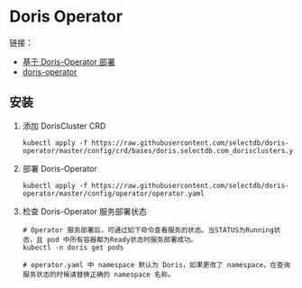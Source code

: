 # Doris Operator

链接：

* [基于 Doris-Operator 部署](https://doris.apache.org/zh-CN/docs/install/cluster-deployment/k8s-deploy/install-operator)
* [doris-operator](https://github.com/selectdb/doris-operator)

## 安装

1. 添加 DorisCluster CRD

   ```
   kubectl apply -f https://raw.githubusercontent.com/selectdb/doris-operator/master/config/crd/bases/doris.selectdb.com_dorisclusters.yaml   
   ```

2. 部署 Doris-Operator

   ```shell
   kubectl apply -f https://raw.githubusercontent.com/selectdb/doris-operator/master/config/operator/operator.yaml
   ```

3. 检查 Doris-Operator 服务部署状态

   ```shell
   # Operator 服务部署后，可通过如下命令查看服务的状态。当STATUS为Running状态，且 pod 中所有容器都为Ready状态时服务部署成功。
   kubectl -n doris get pods
   
   # operator.yaml 中 namespace 默认为 Doris，如果更改了 namespace，在查询服务状态的时候请替换正确的 namespace 名称。
   ```

